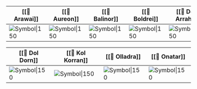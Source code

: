 
| [[🌟 Arawai]]                                                                                              | [[🌟 Aureon]]                                                                                       | [[🌟 Balinor]]                                                                                             | [[🌟 Boldrei]]                                                                                          | [[🌟 Dol Arrah]]                                                                                |
| ---------------------------------------------------------------------------------------------------------- | --------------------------------------------------------------------------------------------------- | ---------------------------------------------------------------------------------------------------------- | ------------------------------------------------------------------------------------------------------- | ----------------------------------------------------------------------------------------------- |
| ![Symbol\|150](https://foundryvtt.seansbox.com/modules/seans-game-icons/icons/grain-bundle-delapouite.svg) | ![Symbol\|150](https://foundryvtt.seansbox.com/modules/seans-game-icons/icons/bookmarklet-lorc.svg) | ![Symbol\|150](https://foundryvtt.seansbox.com/modules/seans-game-icons/icons/deer-head-caro-asercion.svg) | ![Symbol\|150](https://foundryvtt.seansbox.com/modules/seans-game-icons/icons/fireplace-delapouite.svg) | ![Symbol\|150](https://foundryvtt.seansbox.com/modules/seans-game-icons/icons/sundial-lorc.svg) |

| [[🌟 Dol Dorn]]                                                                                      | [[🌟 Kol Korran]]                                                                                  | [[🌟 Olladra]]                                                                                             | [[🌟 Onatar]]                                                                                       |
| ---------------------------------------------------------------------------------------------------- | -------------------------------------------------------------------------------------------------- | ---------------------------------------------------------------------------------------------------------- | --------------------------------------------------------------------------------------------------- |
| ![Symbol\|150](https://foundryvtt.seansbox.com/modules/seans-game-icons/icons/winged-sword-lorc.svg) | ![Symbol\|150](https://foundryvtt.seansbox.com/modules/seans-game-icons/icons/crown-coin-lorc.svg) | ![Symbol\|150](https://foundryvtt.seansbox.com/modules/seans-game-icons/icons/domino-tiles-delapouite.svg) | ![Symbol\|150](https://foundryvtt.seansbox.com/modules/seans-game-icons/icons/gear-hammer-lorc.svg) |
